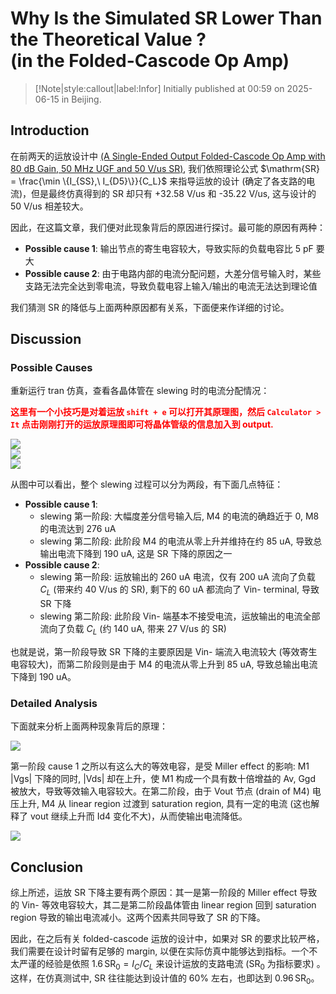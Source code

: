 # Why Is the Simulated SR Lower Than the Theoretical Value ? <br> (in the Folded-Cascode Op Amp)

> [!Note|style:callout|label:Infor]
> Initially published at 00:59 on 2025-06-15 in Beijing.


## Introduction

在前两天的运放设计中 [(A Single-Ended Output Folded-Cascode Op Amp with 80 dB Gain, 50 MHz UGF and 50 V/us SR)](<AnalogICDesigns/OpAmp__oneStage_single_folded-cascode__80dB_50MHz_50Vus.md>), 我们依照理论公式 $\mathrm{SR} = \frac{\min \{I_{SS},\ I_{D5}\}}{C_L}$ 来指导运放的设计 (确定了各支路的电流)，但是最终仿真得到的 $\mathrm{SR}$ 却只有 +32.58 V/us 和 -35.22 V/us, 这与设计的 50 V/us 相差较大。

因此，在这篇文章，我们便对此现象背后的原因进行探讨。最可能的原因有两种：
- **Possible cause 1**: 输出节点的寄生电容较大，导致实际的负载电容比 $5 \ \mathrm{pF}$ 要大
- **Possible cause 2**: 由于电路内部的电流分配问题，大差分信号输入时，某些支路无法完全达到零电流，导致负载电容上输入/输出的电流无法达到理论值

我们猜测 SR 的降低与上面两种原因都有关系，下面便来作详细的讨论。

## Discussion

### Possible Causes

重新运行 tran 仿真，查看各晶体管在 slewing 时的电流分配情况：

**<span style='color:red'> 这里有一个小技巧是对着运放 `shift + e` 可以打开其原理图，然后 `Calculator > It` 点击刚刚打开的运放原理图即可将晶体管级的信息加入到 output. </span>**


<div class="center"><img src="https://imagebank-0.oss-cn-beijing.aliyuncs.com/VS-PicGo/2025-06-15-01-22-36_Why is the Simulated SR Lower Than The Theoretical Value.png"/></div>

<div class="center"><img src="https://imagebank-0.oss-cn-beijing.aliyuncs.com/VS-PicGo/2025-06-15-01-28-09_Why is the Simulated SR Lower Than The Theoretical Value.png"/></div>
<!-- <div class="center"><img src="https://imagebank-0.oss-cn-beijing.aliyuncs.com/VS-PicGo/2025-06-15-01-33-32_Why is the Simulated SR Lower Than The Theoretical Value.png"/></div> -->
<div class="center"><img src="https://imagebank-0.oss-cn-beijing.aliyuncs.com/VS-PicGo/2025-06-15-13-29-28_Why is the Simulated SR Lower Than The Theoretical Value.png"/></div>

从图中可以看出，整个 slewing 过程可以分为两段，有下面几点特征：
- **Possible cause 1**:
    - slewing 第一阶段: 大幅度差分信号输入后, M4 的电流的确趋近于 0, M8 的电流达到 276 uA
    - slewing 第二阶段: 此阶段 M4 的电流从零上升并维持在约 85 uA, 导致总输出电流下降到 190 uA, 这是 SR 下降的原因之一
- **Possible cause 2**:
    - slewing 第一阶段: 运放输出的 260 uA 电流，仅有 200 uA 流向了负载 $C_L$ (带来约 40 V/us 的 SR), 剩下的 60 uA 都流向了 Vin- terminal, 导致 SR 下降
    - slewing 第二阶段: 此阶段 Vin- 端基本不接受电流，运放输出的电流全部流向了负载 $C_L$ (约 140 uA, 带来 27 V/us 的 SR)

<!-- 也就是说，当运放进入 slewing 阶段时, Vin- 端的寄生电容大约有 1.5 pF, 导致 260 uA 的输出电流有 60 uA 流向了 Vin- 端，这是导致运放 SR 下降的主要原因。在看看下降沿的 slewing 阶段：
<div class="center"><img src="https://imagebank-0.oss-cn-beijing.aliyuncs.com/VS-PicGo/2025-06-15-01-45-37_Why is the Simulated SR Lower Than The Theoretical Value.png"/></div>

也是类似的情况，运放的输出电流有相当一部分流向了 Vin- 端的寄生电容，导致 SR 下降。
 -->

也就是说，第一阶段导致 SR 下降的主要原因是 Vin- 端流入电流较大 (等效寄生电容较大)，而第二阶段则是由于 M4 的电流从零上升到 85 uA, 导致总输出电流下降到 190 uA。

### Detailed Analysis

下面就来分析上面两种现象背后的原理：
<div class="center"><img src="https://imagebank-0.oss-cn-beijing.aliyuncs.com/VS-PicGo/2025-06-15-13-55-23_Why is the Simulated SR Lower Than The Theoretical Value.png"/></div>

第一阶段 cause 1 之所以有这么大的等效电容，是受 Miller effect 的影响: M1 |Vgs| 下降的同时, |Vds| 却在上升，使 M1 构成一个具有数十倍增益的 Av, Ggd 被放大，导致等效输入电容较大。在第二阶段，由于 Vout 节点 (drain of M4) 电压上升, M4 从 linear region 过渡到 saturation region, 具有一定的电流 (这也解释了 vout 继续上升而 Id4 变化不大)，从而使输出电流降低。

<div class="center"><img src="https://imagebank-0.oss-cn-beijing.aliyuncs.com/VS-PicGo/2025-06-15-14-08-39_Why is the Simulated SR Lower Than The Theoretical Value.png"/></div>



## Conclusion

综上所述，运放 SR 下降主要有两个原因：其一是第一阶段的 Miller effect 导致的 Vin- 等效电容较大，其二是第二阶段晶体管由 linear region 回到 saturation region 导致的输出电流减小。这两个因素共同导致了 SR 的下降。

因此，在之后有关 folded-cascode 运放的设计中，如果对 SR 的要求比较严格，我们需要在设计时留有足够的 margin, 以便在实际仿真中能够达到指标。一个不太严谨的经验是依照 $1.6 \, \mathrm{SR}_0 = I_C/C_L$ 来设计运放的支路电流 ($\mathrm{SR}_0$ 为指标要求) 。这样，在仿真测试中, SR 往往能达到设计值的 60% 左右，也即达到 $0.96 \, \mathrm{SR}_0$。 

<!-- 
## Optimization Method

下面，我们就尝试来优化一下运放的设计，看看能否将 SR 提升到约 45 V/us 甚至 50 V/us 。要降低输入管的寄生电容，也即等价于提升 fug, 可以通过缩放输入管的尺寸来实现 (保持 a 大致不变，同时减小 W 和 L)。但是输入管的参数与 DC Gain 和 UGF 有关，减小输入管的尺寸对 gm 影响不大 (因为 a 不变, gm/Id 不变)，但是会降低运放的增益。

为了在提升 SR 的同时保持增益不变，我们考虑同步调整 M9, M10 的尺寸。具体而言，减小 M1 尺寸以提升 fug, 同时提高 M9, M10 的 gm/Id 以获得更高的增益。需要特别注意的是，提高 M1 的 fug 会使 UGF 增大 (因为实际负载电容容值减小)，从而降低 PM (因为次极点位置基本不变)。所以，还需要同步降低 M1 管的 gm, 也就是降低其 gm/Id 值。

具体的优化步骤是：先提升 M1 管的 fug, 并降低其 gm/Id 值，然后再调整 M9 管使直流增益回升到 80 dB 以上。

### Adjust M1, M2


### Adjust M9, M10

 -->

